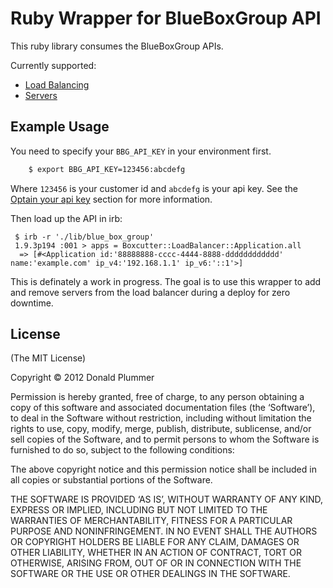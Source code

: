 # Ruby Wrapper for BlueBoxGroup API

This ruby library consumes the BlueBoxGroup APIs.

Currently supported:

 - [Load Balancing](https://boxpanel.bluebox.net/public/the_vault/index.php/Load_Balancing_API)
 - [Servers](https://boxpanel.bluebox.net/public/the_vault/index.php/Servers_API)

## Example Usage

You need to specify your `BBG_API_KEY` in your environment first.

```bash
    $ export BBG_API_KEY=123456:abcdefg
```

Where `123456` is your customer id and `abcdefg` is your api key. See
the [Optain your api
key](https://boxpanel.bluebox.net/public/the_vault/index.php/Load_Balancing_API#Step_1:_Obtain_your_API_Key)
section for more information.

Then load up the API in irb:

```irb
 $ irb -r './lib/blue_box_group'
 1.9.3p194 :001 > apps = Boxcutter::LoadBalancer::Application.all
  => [#<Application id:'88888888-cccc-4444-8888-dddddddddddd' name:'example.com' ip_v4:'192.168.1.1' ip_v6:'::1'>]
```

This is definately a work in progress. The goal is to use this wrapper
to add and remove servers from the load balancer during a deploy for
zero downtime.

## License

(The MIT License)

Copyright © 2012 Donald Plummer

Permission is hereby granted, free of charge, to any person obtaining a
copy of this software and associated documentation files (the
‘Software’), to deal in the Software without restriction, including
without limitation the rights to use, copy, modify, merge, publish,
distribute, sublicense, and/or sell copies of the Software, and to
permit persons to whom the Software is furnished to do so, subject to
the following conditions:

The above copyright notice and this permission notice shall be included
in all copies or substantial portions of the Software.

THE SOFTWARE IS PROVIDED ‘AS IS’, WITHOUT WARRANTY OF ANY KIND, EXPRESS
OR IMPLIED, INCLUDING BUT NOT LIMITED TO THE WARRANTIES OF
MERCHANTABILITY, FITNESS FOR A PARTICULAR PURPOSE AND NONINFRINGEMENT.
IN NO EVENT SHALL THE AUTHORS OR COPYRIGHT HOLDERS BE LIABLE FOR ANY
CLAIM, DAMAGES OR OTHER LIABILITY, WHETHER IN AN ACTION OF CONTRACT,
TORT OR OTHERWISE, ARISING FROM, OUT OF OR IN CONNECTION WITH THE
SOFTWARE OR THE USE OR OTHER DEALINGS IN THE SOFTWARE.

